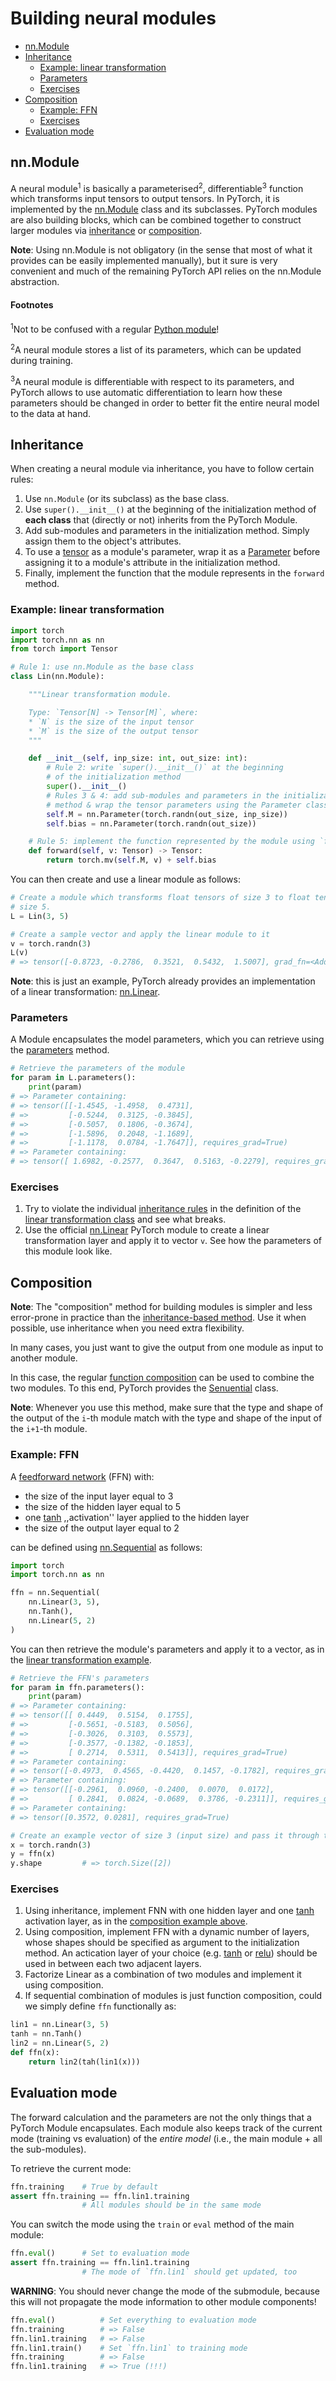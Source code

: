 # Building neural modules


<!-- START doctoc generated TOC please keep comment here to allow auto update -->
<!-- DON'T EDIT THIS SECTION, INSTEAD RE-RUN doctoc TO UPDATE -->


- [nn.Module](#nnmodule)
- [Inheritance](#inheritance)
  - [Example: linear transformation](#example-linear-transformation)
  - [Parameters](#parameters)
  - [Exercises](#exercises)
- [Composition](#composition)
  - [Example: FFN](#example-ffn)
  - [Exercises](#exercises-1)
- [Evaluation mode](#evaluation-mode)

<!-- END doctoc generated TOC please keep comment here to allow auto update -->


## nn.Module

A neural module<sup>1</sup> is basically a parameterised<sup>2</sup>,
differentiable<sup>3</sup> function which transforms input tensors to output
tensors.  In PyTorch, it is implemented by the [nn.Module][module] class and
its subclasses.  PyTorch modules are also building blocks, which can be
combined together to construct larger modules via [inheritance](#inheritance)
or [composition](#composition).

<!--
Links:
* ,,Deep Learning est mort. Vive Differentiable Programming''
* ,,Deep Learning is supervised learning of parameterised functions by gradient
  descent'' [link](https://www.signifytechnology.com/blog/2018/10/differentiable-functional-programming-by-noel-welsh)
-->

**Note**: Using nn.Module is not obligatory (in the sense that most of what it
provides can be easily implemented manually), but it sure is very convenient
and much of the remaining PyTorch API relies on the nn.Module abstraction.

<!--
TODO: consider removing the "differentiable" word from the description above?
Maybe you want to mention that next time.
-->

#### Footnotes

<sup>1</sup>Not to be confused with a regular [Python
module](https://docs.python.org/3.8/tutorial/modules.html)!

<sup>2</sup>A neural module stores a list of its parameters, which can be
updated during training.

<sup>3</sup>A neural module is differentiable with respect to its parameters,
and PyTorch allows to use automatic differentiation to learn how these
parameters should be changed in order to better fit the entire neural model to
the data at hand.

## Inheritance

When creating a neural module via inheritance, you have to follow certain
rules:
1. Use `nn.Module` (or its subclass) as the base class.
1. Use `super().__init__()` at the beginning of the initialization method of
   **each class** that (directly or not) inherits from the PyTorch Module.
1. Add sub-modules and parameters in the initialization method.  Simply assign them to the
   object's attributes.
1. To use a [tensor](https://pytorch.org/docs/stable/tensors.html#torch.Tensor)
   as a module's parameter, wrap it as a
   [Parameter](https://pytorch.org/docs/master/nn.html#torch.nn.Parameter) before
   assigning it to a module's attribute in the initialization method.
1. Finally, implement the function that the module represents in the `forward`
   method.

<!--
**Warning**: Remember that the sub-modules should not be used as the base class!
-->

### Example: linear transformation

```python
import torch
import torch.nn as nn
from torch import Tensor

# Rule 1: use nn.Module as the base class
class Lin(nn.Module):

    """Linear transformation module.

    Type: `Tensor[N] -> Tensor[M]`, where:
    * `N` is the size of the input tensor
    * `M` is the size of the output tensor
    """

    def __init__(self, inp_size: int, out_size: int):
        # Rule 2: write `super().__init__()` at the beginning
        # of the initialization method
        super().__init__()
        # Rules 3 & 4: add sub-modules and parameters in the initialization
        # method & wrap the tensor parameters using the Parameter class
        self.M = nn.Parameter(torch.randn(out_size, inp_size))
        self.bias = nn.Parameter(torch.randn(out_size))

    # Rule 5: implement the function represented by the module using `forward`
    def forward(self, v: Tensor) -> Tensor:
        return torch.mv(self.M, v) + self.bias
```
You can then create and use a linear module as follows:
```python
# Create a module which transforms float tensors of size 3 to float tensors of
# size 5.
L = Lin(3, 5)

# Create a sample vector and apply the linear module to it
v = torch.randn(3)
L(v)
# => tensor([-0.8723, -0.2786,  0.3521,  0.5432,  1.5007], grad_fn=<AddBackward0>)
```

**Note**: this is just an example, PyTorch already provides an implementation
of a linear transformation: [nn.Linear][linear].

### Parameters

A Module encapsulates the model parameters, which you can retrieve using the
[parameters](https://pytorch.org/docs/1.6.0/generated/torch.nn.Module.html?highlight=parameters#torch.nn.Module.parameters)
method.
```python
# Retrieve the parameters of the module
for param in L.parameters():
    print(param)
# => Parameter containing:
# => tensor([[-1.4545, -1.4958,  0.4731],
# =>         [-0.5244,  0.3125, -0.3845],
# =>         [-0.5057,  0.1806, -0.3674],
# =>         [-1.5896,  0.2048, -1.1689],
# =>         [-1.1178,  0.0784, -1.7647]], requires_grad=True)
# => Parameter containing:
# => tensor([ 1.6982, -0.2577,  0.3647,  0.5163, -0.2279], requires_grad=True)
```

### Exercises

1. Try to violate the individual [inheritance rules](#inheritance) in the
   definition of the [linear transformation
   class](#example-linear-transformation) and see what breaks.
1. Use the official [nn.Linear][linear] PyTorch module to create a linear
   transformation layer and apply it to vector `v`.  See how the parameters of
   this module look like.


## Composition

**Note**: The "composition" method for building modules is simpler and less
error-prone in practice than the [inheritance-based method](#inheritance).  Use
it when possible, use inheritance when you need extra flexibility.

In many cases, you just want to give the output from one module as input to
another module.
<!--(as in the [FFN example](#example_ffnmlp) above).
-->
In this case, the regular [function
composition](https://en.wikipedia.org/wiki/Function_composition) can be used to
combine the two modules.  To this end, PyTorch provides the
[Senuential][sequential] class.

**Note**: Whenever you use this method, make sure that the type and shape of
the output of the `i`-th module match with the type and shape of the input of
the `i+1`-th module.

### Example: FFN

A [feedforward network][ffn] (FFN) with:
* the size of the input layer equal to 3
* the size of the hidden layer equal to 5
* one [tanh][tanh] ,,activation'' layer applied to the hidden layer
* the size of the output layer equal to 2

can be defined using [nn.Sequential][sequential] as follows:
```python
import torch
import torch.nn as nn

ffn = nn.Sequential(
    nn.Linear(3, 5),
    nn.Tanh(),
    nn.Linear(5, 2)
)
```
You can then retrieve the module's parameters and apply it to a vector, as in
the [linear transformation example](#example-linear-transformation).
```python
# Retrieve the FFN's parameters
for param in ffn.parameters():
    print(param)
# => Parameter containing:
# => tensor([[ 0.4449,  0.5154,  0.1755],
# =>         [-0.5651, -0.5183,  0.5056],
# =>         [-0.3026,  0.3103,  0.5573],
# =>         [-0.3577, -0.1382, -0.1853],
# =>         [ 0.2714,  0.5311,  0.5413]], requires_grad=True)
# => Parameter containing:
# => tensor([-0.4973,  0.4565, -0.4420,  0.1457, -0.1782], requires_grad=True)
# => Parameter containing:
# => tensor([[-0.2961,  0.0960, -0.2400,  0.0070,  0.0172],
# =>         [ 0.2841,  0.0824, -0.0689,  0.3786, -0.2311]], requires_grad=True)
# => Parameter containing:
# => tensor([0.3572, 0.0281], requires_grad=True)

# Create an example vector of size 3 (input size) and pass it through the FFN
x = torch.randn(3)
y = ffn(x)
y.shape         # => torch.Size([2])
```

### Exercises

1. Using inheritance, implement FNN with one hidden layer and one [tanh][tanh]
   activation layer, as in the [composition example above](#example-ffn).
1. Using composition, implement FFN with a dynamic number of layers, whose
   shapes should be specified as argument to the initialization method.  An
   actication layer of your choice (e.g. [tanh][tanh] or [relu][relu]) should be
   used in between each two adjacent layers.
1. Factorize Linear as a combination of two modules and implement it using
   composition.
1. If sequential combination of modules is just function composition, could we
   simply define `ffn` functionally as:
```python
lin1 = nn.Linear(3, 5)
tanh = nn.Tanh()
lin2 = nn.Linear(5, 2)
def ffn(x):
    return lin2(tah(lin1(x)))
```


## Evaluation mode

<!--
Keeping track of all the parameters of the neural model is not the only
function of nn.Module.  Another, and very important one, is the ability to
switch the entire model between two modes: training (default) and evaluation.
-->

The forward calculation and the parameters are not the only things that a
PyTorch Module encapsulates.  Each module also keeps track of the current mode
(training vs evaluation) of the *entire model* (i.e., the main module + all the
sub-modules).

To retrieve the current mode:
```python
ffn.training    # True by default
assert ffn.training == ffn.lin1.training
                # All modules should be in the same mode
```

You can switch the mode using the `train` or `eval` method of the main module:
```python
ffn.eval()      # Set to evaluation mode
assert ffn.training == ffn.lin1.training
                # The mode of `ffn.lin1` should get updated, too
```

**WARNING**: You should never change the mode of the submodule, because this
will not propagate the mode information to other module components!
```python
ffn.eval()          # Set everything to evaluation mode
ffn.training        # => False
ffn.lin1.training   # => False
ffn.lin1.train()    # Set `ffn.lin1` to training mode
ffn.training        # => False
ffn.lin1.training   # => True (!!!)
```

<!--
## Dropout
-->



[module]: https://pytorch.org/docs/1.6.0/generated/torch.nn.Module.html?highlight=module#torch.nn.Module "PyTorch neural module"
[linear]: https://pytorch.org/docs/1.6.0/generated/torch.nn.Linear.html?highlight=linear#torch.nn.Linear "Linear nn.Module"
[sequential]: https://pytorch.org/docs/1.6.0/generated/torch.nn.Sequential.html?highlight=sequential#torch.nn.Sequential "Sequential composition module"
[tanh]: https://pytorch.org/docs/1.6.0/generated/torch.nn.Tanh.html?highlight=tanh#torch.nn.Tanh "Tanh"
[relu]: https://pytorch.org/docs/1.6.0/generated/torch.nn.ReLU.html?highlight=relu#torch.nn.ReLU "ReLU"
[ffn]: https://en.wikipedia.org/wiki/Feedforward_neural_network "Feedforward network"
